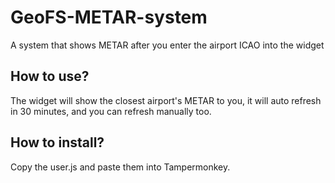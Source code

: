 # GeoFS-METAR-system
A system that shows METAR after you enter the airport ICAO into the widget
## How to use?
The widget will show the closest airport's METAR to you, it will auto refresh in 30 minutes, and you can refresh manually too.
## How to install?
Copy the user.js and paste them into Tampermonkey.
